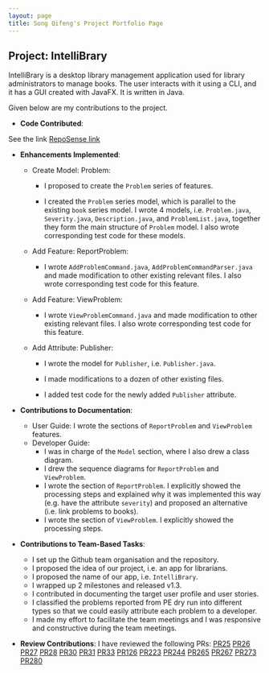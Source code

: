 ```yaml
---
layout: page
title: Song Qifeng's Project Portfolio Page
---
```


## Project: IntelliBrary

IntelliBrary is a desktop library management application used for library administrators to manage books. The user interacts with it using a CLI, and it has a GUI created with JavaFX. It is written in Java.

Given below are my contributions to the project.

* **Code Contributed**:

See the link [RepoSense link](https://nus-cs2103-ay2021s1.github.io/tp-dashboard/#breakdown=true&search=davidsqf&sort=groupTitle&sortWithin=title&since=2020-08-14&timeframe=commit&mergegroup=&groupSelect=groupByRepos&checkedFileTypes=docs~functional-code~test-code~other)

* **Enhancements Implemented**: 

    * Create Model: Problem:

        * I proposed to create the `Problem` series of features.

        * I created the `Problem` series model, which is parallel to the existing `book`
series model. I wrote 4 models, i.e. `Problem.java`, `Severity.java`, `Description.java`, and `ProblemList.java`,
together they form the main structure of `Problem` model. I also wrote corresponding test code for these models.

    * Add Feature: ReportProblem:

        * I wrote `AddProblemCommand.java`, `AddProblemCommandParser.java` and 
made modification to other existing relevant files. I also wrote corresponding test code for this feature.

    * Add Feature: ViewProblem:

        * I wrote `ViewProblemCommand.java` and made modification to other
existing relevant files. I also wrote corresponding test code for this feature.

    * Add Attribute: Publisher:

        * I wrote the model for `Publisher`, i.e. `Publisher.java`. 

        * I made modifications to a dozen of other existing files.

        * I added test code for the newly added `Publisher` attribute. 

* **Contributions to Documentation**:

    * User Guide:
        I wrote the sections of `ReportProblem` and `ViewProblem` features.
    * Developer Guide:
        * I was in charge of the `Model` section, where I also drew a class diagram.
        * I drew the sequence diagrams for `ReportProblem` and `ViewProblem`.
        * I wrote the section of `ReportProblem`. I explicitly showed the processing steps and explained why it was implemented
        this way (e.g. have the attribute `severity`) and proposed an alternative (i.e. 
        link problems to books).
        * I wrote the section of `ViewProblem`. I explicitly showed the processing steps.

* **Contributions to Team-Based Tasks**:
    * I set up the Github team organisation and the repository.
    * I proposed the idea of our project, i.e. an app for librarians.
    * I proposed the name of our app, i.e. `IntelliBrary`.
    * I wrapped up 2 milestones and released v1.3.
    * I contributed in documenting the target user profile and user stories.
    * I classified the problems reported from PE dry run into different types so that we could easily attribute each problem to a developer.
    * I made my effort to facilitate the team meetings and I was responsive and constructive during the team meetings.
    
* **Review Contributions**:
    I have reviewed the following PRs: 
    [PR25](https://github.com/AY2021S1-CS2103-F09-3/tp/pull/25)
    [PR26](https://github.com/AY2021S1-CS2103-F09-3/tp/pull/26)
    [PR27](https://github.com/AY2021S1-CS2103-F09-3/tp/pull/27)
    [PR28](https://github.com/AY2021S1-CS2103-F09-3/tp/pull/28)
    [PR30](https://github.com/AY2021S1-CS2103-F09-3/tp/pull/30)
    [PR31](https://github.com/AY2021S1-CS2103-F09-3/tp/pull/31)
    [PR33](https://github.com/AY2021S1-CS2103-F09-3/tp/pull/33)
    [PR126](https://github.com/AY2021S1-CS2103-F09-3/tp/pull/126)
    [PR223](https://github.com/AY2021S1-CS2103-F09-3/tp/pull/223)
    [PR244](https://github.com/AY2021S1-CS2103-F09-3/tp/pull/244)
    [PR265](https://github.com/AY2021S1-CS2103-F09-3/tp/pull/265)
    [PR267](https://github.com/AY2021S1-CS2103-F09-3/tp/pull/267)
    [PR273](https://github.com/AY2021S1-CS2103-F09-3/tp/pull/273)
    [PR280](https://github.com/AY2021S1-CS2103-F09-3/tp/pull/280)
